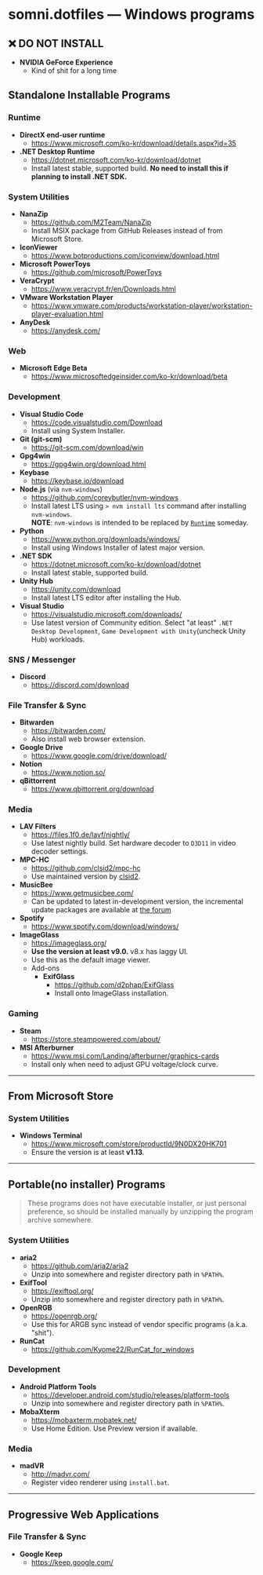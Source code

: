 somni.dotfiles ― Windows programs
=================================

## ❌ DO NOT INSTALL
- **NVIDIA GeForce Experience**
  - Kind of shit for a long time

## Standalone Installable Programs
### Runtime
- **DirectX end-user runtime**
  - https://www.microsoft.com/ko-kr/download/details.aspx?id=35
- **.NET Desktop Runtime**
  - https://dotnet.microsoft.com/ko-kr/download/dotnet
  - Install latest stable, supported build. **No need to install this if planning to install .NET SDK.**

### System Utilities
- **NanaZip**
  - https://github.com/M2Team/NanaZip
  - Install MSIX package from GitHub Releases instead of from Microsoft Store.
- **IconViewer**
  - https://www.botproductions.com/iconview/download.html
- **Microsoft PowerToys**
  - https://github.com/microsoft/PowerToys
- **VeraCrypt**
  - https://www.veracrypt.fr/en/Downloads.html
- **VMware Workstation Player**
  - https://www.vmware.com/products/workstation-player/workstation-player-evaluation.html
- **AnyDesk**
  - https://anydesk.com/

### Web
- **Microsoft Edge Beta**
  - https://www.microsoftedgeinsider.com/ko-kr/download/beta

### Development
- **Visual Studio Code**
  - https://code.visualstudio.com/Download
  - Install using System Installer.
- **Git (git-scm)**
  - https://git-scm.com/download/win
- **Gpg4win**
  - https://gpg4win.org/download.html
- **Keybase**
  - https://keybase.io/download
- **Node.js** (via `nvm-windows`)
  - https://github.com/coreybutler/nvm-windows
  - Install latest LTS using `> nvm install lts` command after installing `nvm-windows`.<br/>**NOTE**: `nvm-windows` is intended to be replaced by [`Runtime`](https://github.com/coreybutler/nvm-windows/wiki/Runtime) someday.
- **Python**
  - https://www.python.org/downloads/windows/
  - Install using Windows Installer of latest major version.
- **.NET SDK**
  - https://dotnet.microsoft.com/ko-kr/download/dotnet
  - Install latest stable, supported build.
- **Unity Hub**
  - https://unity.com/download
  - Install latest LTS editor after installing the Hub.
- **Visual Studio**
  - https://visualstudio.microsoft.com/downloads/
  - Use latest version of Community edition. Select "at least" `.NET Desktop Development`, `Game Development with Unity`(uncheck Unity Hub) workloads.

### SNS / Messenger
- **Discord**
  - https://discord.com/download

### File Transfer & Sync
- **Bitwarden**
  - https://bitwarden.com/
  - Also install web browser extension.
- **Google Drive**
  - https://www.google.com/drive/download/
- **Notion**
  - https://www.notion.so/
- **qBittorrent**
  - https://www.qbittorrent.org/download

### Media
- **LAV Filters**
  - https://files.1f0.de/lavf/nightly/
  - Use latest nightly build. Set hardware decoder to `D3D11` in video decoder settings.
- **MPC-HC**
  - https://github.com/clsid2/mpc-hc
  - Use maintained version by [clsid2](https://github.com/clsid2).
- **MusicBee**
  - https://www.getmusicbee.com/
  - Can be updated to latest in-development version, the incremental update packages are available at [the forum](https://getmusicbee.com/forum/index.php?board=6.0)
- **Spotify**
  - https://www.spotify.com/download/windows/
- **ImageGlass**
  - https://imageglass.org/
  - **Use the version at least v9.0.** v8.x has laggy UI.
  - Use this as the default image viewer.
  - Add-ons
    - **ExifGlass**
      - https://github.com/d2phap/ExifGlass
      - Install onto ImageGlass installation.

### Gaming
- **Steam**
  - https://store.steampowered.com/about/
- **MSI Afterburner**
  - https://www.msi.com/Landing/afterburner/graphics-cards
  - Install only when need to adjust GPU voltage/clock curve.

---

## From Microsoft Store
### System Utilities
- **Windows Terminal**
  - https://www.microsoft.com/store/productId/9N0DX20HK701
  - Ensure the version is at least **v1.13**.

---

## Portable(no installer) Programs
> These programs does not have executable installer, or just personal preference, so should be installed manually by unzipping the program archive somewhere.

### System Utilities
- **aria2**
  - https://github.com/aria2/aria2
  - Unzip into somewhere and register directory path in `%PATH%`.
- **ExifTool**
  - https://exiftool.org/
  - Unzip into somewhere and register directory path in `%PATH%`.
- **OpenRGB**
  - https://openrgb.org/
  - Use this for ARGB sync instead of vendor specific programs (a.k.a. "shit").
- **RunCat**
  - https://github.com/Kyome22/RunCat_for_windows

### Development
- **Android Platform Tools**
  - https://developer.android.com/studio/releases/platform-tools
  - Unzip into somewhere and register directory path in `%PATH%`.
- **MobaXterm**
  - https://mobaxterm.mobatek.net/
  - Use Home Edition. Use Preview version if available.

### Media
- **madVR**
  - http://madvr.com/
  - Register video renderer using `install.bat`.

---

## Progressive Web Applications

### File Transfer & Sync
- **Google Keep**
  - https://keep.google.com/
